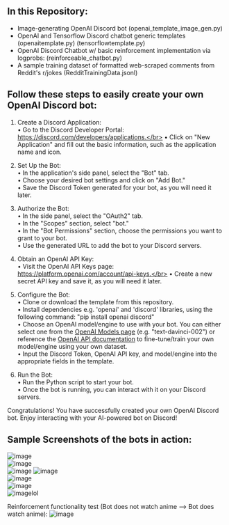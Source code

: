 ## In this Repository:
- Image-generating OpenAI Discord bot (openai_template_image_gen.py) </br>
- OpenAI and Tensorflow Discord chatbot generic templates (openaitemplate.py) (tensorflowtemplate.py) </br>
- OpenAI Discord Chatbot w/ basic reinforcement implementation via logprobs: (reinforceable_chatbot.py) </br>
- A sample training dataset of formatted web-scraped comments from Reddit's r/jokes (RedditTrainingData.jsonl) </br>

## Follow these steps to easily create your own OpenAI Discord bot:

1. Create a Discord Application:</br>
• Go to the Discord Developer Portal: https://discord.com/developers/applications.</br>
• Click on "New Application" and fill out the basic information, such as the application name and icon.</br>

2. Set Up the Bot:</br>
• In the application's side panel, select the "Bot" tab.</br>
• Choose your desired bot settings and click on "Add Bot."</br>
• Save the Discord Token generated for your bot, as you will need it later.</br>

3. Authorize the Bot:</br>
• In the side panel, select the "OAuth2" tab.</br>
• In the "Scopes" section, select "bot."</br>
• In the "Bot Permissions" section, choose the permissions you want to grant to your bot.</br>
• Use the generated URL to add the bot to your Discord servers.</br>

4. Obtain an OpenAI API Key:</br>
• Visit the OpenAI API Keys page: https://platform.openai.com/account/api-keys.</br>
• Create a new secret API key and save it, as you will need it later.</br>

5. Configure the Bot:</br>
• Clone or download the template from this repository.</br>
• Install dependencies e.g. 'openai' and 'discord' libraries, using the following command: "pip install openai discord"</br>
• Choose an OpenAI model/engine to use with your bot. You can either select one from the [OpenAI Models page](https://platform.openai.com/docs/models) (e.g. "text-davinci-002") or reference the [OpenAI API documentation](https://platform.openai.com/docs/api-reference) to fine-tune/train your own model/engine using your own dataset.</br>
• Input the Discord Token, OpenAI API key, and model/engine into the appropriate fields in the template.</br>

6. Run the Bot:</br>
• Run the Python script to start your bot.</br>
• Once the bot is running, you can interact with it on your Discord servers.</br>

Congratulations! You have successfully created your own OpenAI Discord bot. Enjoy interacting with your AI-powered bot on Discord!

## Sample Screenshots of the bots in action:
![image](https://user-images.githubusercontent.com/97141856/232136077-f46d58f5-2543-42e2-b563-2bb3bc3721f3.png)</br>
![image](https://user-images.githubusercontent.com/97141856/232140360-30bcc745-58da-4002-a5f1-913482bb7c66.png)</br>
![image](https://user-images.githubusercontent.com/97141856/232141544-bcc695b9-05e5-40c9-8371-51585bb7ee91.png)
![image](https://user-images.githubusercontent.com/97141856/232142257-338d62fe-2e99-40e9-ae92-9ee6932b45f6.png)</br>
![image](https://user-images.githubusercontent.com/97141856/232173908-812449e1-1b7a-48e0-b02a-8392ef97b5db.png)</br>
![image](https://user-images.githubusercontent.com/97141856/232136475-e73a064b-1890-410e-9b84-1ae3ae82ff64.png)</br>
![image](https://user-images.githubusercontent.com/97141856/232136640-5f126203-4b2b-4b2b-b0e9-21bb631203f0.png)lol</br>

Reinforcement functionality test (Bot does not watch anime --> Bot does watch anime): 
![image](https://user-images.githubusercontent.com/97141856/228354274-85183eef-9703-4f58-bc7c-5ec33e56c006.png)
